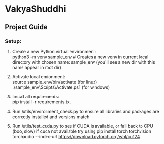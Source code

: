 # VakyaShuddhi

## Project Guide

### Setup:

1. Create a new Python virtual environment:   
    python3 -m venv sample_env # Creates a new venv in current local directory with chosen name: sample_env (you'll see a new dir with this name appear in root dir)

2. Activate local enrionment:  
    source sample_env/bin/activate  (for linux)
    .\sample_env\Scripts\Activate.ps1 (for windows)

3. Install all requirements:  
    pip install -r requirements.txt

4. Run /utils/environment_check.py to ensure all libraries and packages are correctly installed and versions match

5. Run /utils/test_cuda.py to see if CUDA is available, or fall back to CPU (boo, slow)
    if cuda not available try using pip install torch torchvision torchaudio --index-url https://download.pytorch.org/whl/cu124

